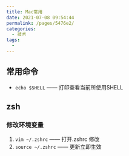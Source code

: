 ```yaml
---
title: Mac常用
date: 2021-07-08 09:54:44
permalink: /pages/5476e2/
categories:
  - 技术
tags:
  - 
---
```

## 常用命令
+ `echo $SHELL`  —— 打印查看当前所使用SHELL

## zsh

### 修改环境变量
1. `vim ~/.zshrc` —— 打开.zshrc 修改
2. `source ~/.zshrc` —— 更新立即生效